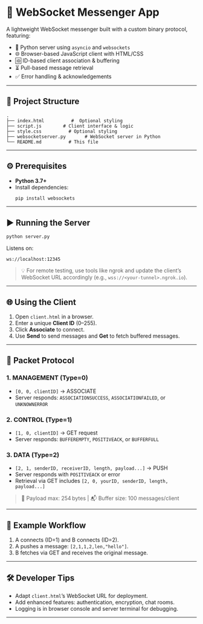 # 📨 WebSocket Messenger App

A lightweight WebSocket messenger built with a custom binary protocol, featuring:

- 🔗 Python server using `asyncio` and `websockets`
- 🌐 Browser-based JavaScript client with HTML/CSS
- 🆔 ID-based client association & buffering
- ⏳ Pull-based message retrieval
- ✅ Error handling & acknowledgements

---

## 📁 Project Structure

```
.
├── index.html          #  Optional styling
├── script.js        # Client interface & logic
├── style.css          # Optional styling
├── websocketserver.py       # WebSocket server in Python
└── README.md          # This file
```

---

## ⚙️ Prerequisites

- **Python 3.7+**
- Install dependencies:
  ```bash
  pip install websockets
  ```

---

## ▶️ Running the Server

```bash
python server.py
```

Listens on:
```
ws://localhost:12345
```
> 💡 For remote testing, use tools like ngrok and update the client’s WebSocket URL accordingly (e.g., `wss://<your-tunnel>.ngrok.io`).

---

## 🌐 Using the Client

1. Open `client.html` in a browser.
2. Enter a unique **Client ID** (0–255).
3. Click **Associate** to connect.
4. Use **Send** to send messages and **Get** to fetch buffered messages.

---

## 📡 Packet Protocol

### 1. MANAGEMENT (Type=0)
- `[0, 0, clientID]` → ASSOCIATE
- Server responds: `ASSOCIATIONSUCCESS`, `ASSOCIATIONFAILED`, or `UNKNOWNERROR`

### 2. CONTROL (Type=1)
- `[1, 0, clientID]` → GET request
- Server responds: `BUFFEREMPTY`, `POSITIVEACK`, or `BUFFERFULL`

### 3. DATA (Type=2)
- `[2, 1, senderID, receiverID, length, payload...]` → PUSH
- Server responds with `POSITIVEACK` or error
- Retrieval via GET includes `[2, 0, yourID, senderID, length, payload...]`

> 🔢 Payload max: 254 bytes | 📬 Buffer size: 100 messages/client

---

## 🔁 Example Workflow

1. A connects (ID=1) and B connects (ID=2).
2. A pushes a message: `[2,1,1,2,len,"hello"]`.
3. B fetches via GET and receives the original message.

---

## 🛠 Developer Tips

- Adapt `client.html`’s WebSocket URL for deployment.
- Add enhanced features: authentication, encryption, chat rooms.
- Logging is in browser console and server terminal for debugging.

---
